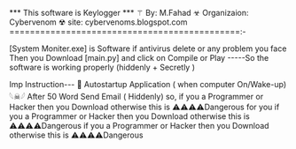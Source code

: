 *** This software is Keylogger  ***
⚚   By:            M.Fahad
☣︎  Organizaion:   Cybervenom
☢︎  site:          cybervenoms.blogspot.com
=============================================:-

[System Moniter.exe] is Software if antivirus delete or any problem you face 
Then you Download [main.py] and click on Compile or Play -----So the software is working properly (hiddenly + Secretly )


Imp Instruction---
🚨  Autostartup Application ( when computer On/Wake-up) 
𓆩☠︎︎𓆪 After 50 Word Send Email ( Hiddenly)
so,
if you a Programmer or Hacker then you Download otherwise this is ⚠️⚠️⚠️⚠️Dangerous for you
if you a Programmer or Hacker then you Download otherwise this is ⚠️⚠️⚠️⚠️Dangerous
if you a Programmer or Hacker then you Download otherwise this is ⚠️⚠️⚠️⚠️Dangerous
